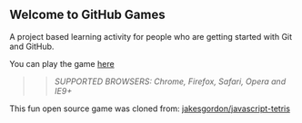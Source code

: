 ## Welcome to GitHub Games

A project based learning activity for people who are getting started with Git and GitHub.

You can play the game [here](https://zaker.github.io/github-games/)

>> _*SUPPORTED BROWSERS*: Chrome, Firefox, Safari, Opera and IE9+_

This fun open source game was cloned from: [jakesgordon/javascript-tetris](https://github.com/jakesgordon/javascript-tetris)
